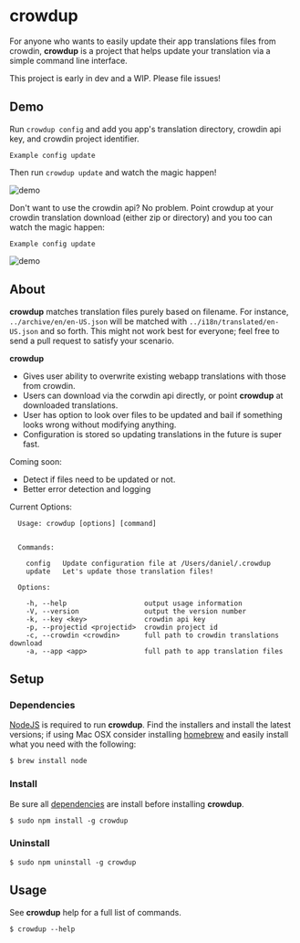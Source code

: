 # crowdup

For anyone who wants to easily update their app translations files from crowdin,
**crowdup** is a project that helps update your translation via a simple command line interface.

This project is early in dev and a WIP. Please file issues!

## Demo

Run `crowdup config` and add you app's translation directory, crowdin api key, and crowdin project identifier.

```
Example config update
```

Then run `crowdup update` and watch the magic happen!

![demo](https://i.imgur.com/waz8Tqw.gif)


Don't want to use the crowdin api? No problem.  Point crowdup at your crowdin translation download (either zip or directory) and you too can watch the magic happen:

```
Example config update
```

![demo](https://i.imgur.com/waz8Tqw.gif)

## About

**crowdup** matches translation files purely based on filename.  For instance, `../archive/en/en-US.json` will be matched with `../i18n/translated/en-US.json` and so forth. This might not work best for everyone; feel free to send a pull request to satisfy your scenario.

**crowdup**
* Gives user ability to overwrite existing webapp translations with those from crowdin.
* Users can download via the corwdin api directly, or point **crowdup** at downloaded translations.
* User has option to look over files to be updated and bail if something looks wrong without modifying anything.
* Configuration is stored so updating translations in the future is super fast.

Coming soon:
* Detect if files need to be updated or not.
* Better error detection and logging

Current Options:
```
  Usage: crowdup [options] [command]


  Commands:

    config   Update configuration file at /Users/daniel/.crowdup
    update   Let's update those translation files!

  Options:

    -h, --help                   output usage information
    -V, --version                output the version number
    -k, --key <key>              crowdin api key
    -p, --projectid <projectid>  crowdin project id
    -c, --crowdin <crowdin>      full path to crowdin translations download
    -a, --app <app>              full path to app translation files
```

## Setup
### Dependencies

[NodeJS](http://nodejs.org/) is required to run **crowdup**. Find the installers and install the latest versions; if using Mac OSX consider installing [homebrew](http://brew.sh/) and easily install what you need with the following:  


```
$ brew install node
```

### Install

Be sure all [dependencies](#Dependencies) are install before installing **crowdup**.

```
$ sudo npm install -g crowdup
```

### Uninstall

```
$ sudo npm uninstall -g crowdup
```

## Usage
See **crowdup** help for a full list of commands.

```
$ crowdup --help
```
